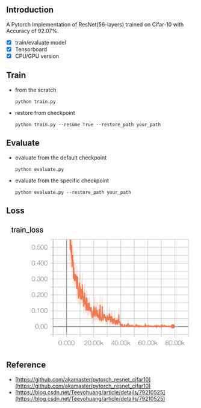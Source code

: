 ## Introduction

A Pytorch Implementation of ResNet(56-layers) trained on Cifar-10 with Accuracy of 92.07%.

- [X] train/evaluate model
- [X] Tensorboard
- [X] CPU/GPU version

## Train

+ from the scratch

    ```
    python train.py
    ```

+ restore from checkpoint

    ```
    python train.py --resume True --restore_path your_path
    ```

## Evaluate

+ evaluate from the default checkpoint
    
    ```
    python evaluate.py
    ```
    
+ evaluate from the specific checkpoint

    ```
    python evaluate.py --restore_path your_path
    ```
    
## Loss

![](./log/loss.png)
    
## Reference

+ [https://github.com/akamaster/pytorch_resnet_cifar10](https://github.com/akamaster/pytorch_resnet_cifar10)
+ [https://blog.csdn.net/Teeyohuang/article/details/79210525](https://blog.csdn.net/Teeyohuang/article/details/79210525)